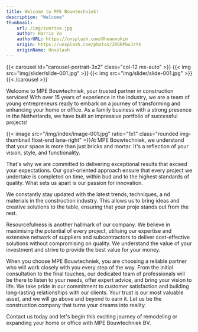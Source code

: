 ```yaml
---
title: Welcome to MPE Bouwtechniek!
description: "Welcome"
thumbnail:
    url: /img/sunrise.jpg
    author: Harris Vo
    authorURL: https://unsplash.com/@hoanvokim
    origin: https://unsplash.com/photos/ZX6BPboJrYk
    originName: Unsplash
---
```

{{< carousel id="carousel-portrait-3x2" class="col-12 mx-auto" >}}
  {{< img src="img/slider/slide-001.jpg" >}}
  {{< img src="img/slider/slide-001.jpg" >}}
{{< /carousel >}}

Welcome to MPE Bouwtechniek, your trusted partner in construction services! With over 15 years of experience in the industry, 
we are a team of young entrepreneurs ready to embark on a journey of transforming and enhancing your home or office. As a family business 
with a strong presence in the Netherlands, we have built an impressive portfolio of successful projects! 

{{< image src="/img/index/image-001.jpg" ratio="1x1" class="rounded img-thumbnail float-end lana-right" >}}At MPE Bouwtechniek, we understand that your space is more than just bricks and mortar. It's a reflection of your vision, style, and functionality.

That's why we are committed to delivering exceptional results that exceed your expectations. Our goal-oriented approach ensure that every project we undertake is completed on time, within bud and to the highest standards of quality.  What sets us apart is our passion for innovation.

We constantly stay updated with the latest trends, techniques, a nd materials in the construction industry. This allows us to bring ideas and creative solutions to the table, ensuring that your proje stands out from the rest.

Resourcefulness is another hallmark of our company. We believe in maximising the potential of every project, utilising our expertise and extensive network of suppliers and subcontractors to deliver cost-effective solutions without compromising on quality. We understand the value of your investment and strive to provide the best value for your money.

When you choose MPE Bouwtechniek, you are choosing a reliable partner who will work closely with you every step of the way. From the initial consultation to the final touches, our dedicated team of professionals will be there to listen to your needs, offer expert advice, and bring your vision to life.  We take pride in our commitment to customer satisfaction and building long-lasting relationships with our clients. Your trust is our most valuable asset, and we will go above and beyond to earn it. Let us be the construction company that turns your dreams into reality.

Contact us today and let's begin this exciting journey of remodeling or expanding your home or office with MPE Bouwtechniek BV. 
